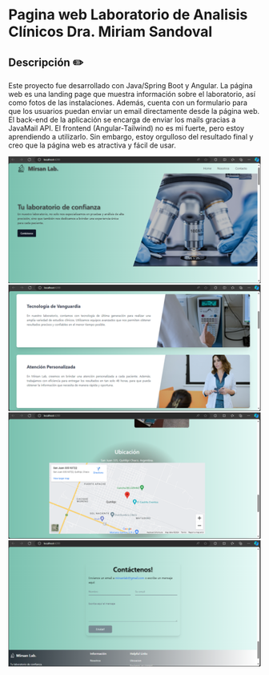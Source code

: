 # Pagina web Laboratorio de Analisis Clínicos Dra. Miriam Sandoval

## Descripción ✏️

Este proyecto fue desarrollado con Java/Spring Boot y Angular. La página web es una landing page que muestra información sobre el laboratorio, así como fotos de las instalaciones. Además, cuenta con un formulario para que los usuarios puedan enviar un email directamente desde la página web.
El back-end de la aplicación se encarga de enviar los mails gracias a JavaMail API.
El frontend (Angular-Tailwind) no es mi fuerte, pero estoy aprendiendo a utilizarlo. Sin embargo, estoy orgulloso del resultado final y creo que la página web es atractiva y fácil de usar. 

![Labweb1](https://raw.githubusercontent.com/FreddFerrer/LabWebService/main/assets/labweb1.png)
![Labweb2](https://raw.githubusercontent.com/FreddFerrer/LabWebService/main/assets/labweb2.png)
![Labweb3](https://raw.githubusercontent.com/FreddFerrer/LabWebService/main/assets/labweb3.png)
![Labweb4](https://raw.githubusercontent.com/FreddFerrer/LabWebService/main/assets/labweb4.png)